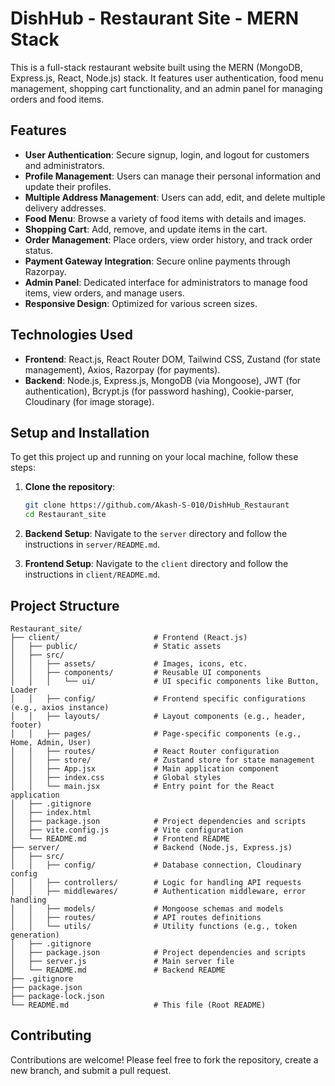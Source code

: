 # DishHub - Restaurant Site - MERN Stack

This is a full-stack restaurant website built using the MERN (MongoDB, Express.js, React, Node.js) stack. It features user authentication, food menu management, shopping cart functionality, and an admin panel for managing orders and food items.

## Features

- **User Authentication**: Secure signup, login, and logout for customers and administrators.
- **Profile Management**: Users can manage their personal information and update their profiles.
- **Multiple Address Management**: Users can add, edit, and delete multiple delivery addresses.
- **Food Menu**: Browse a variety of food items with details and images.
- **Shopping Cart**: Add, remove, and update items in the cart.
- **Order Management**: Place orders, view order history, and track order status.
- **Payment Gateway Integration**: Secure online payments through Razorpay.
- **Admin Panel**: Dedicated interface for administrators to manage food items, view orders, and manage users.
- **Responsive Design**: Optimized for various screen sizes.

## Technologies Used

- **Frontend**: React.js, React Router DOM, Tailwind CSS, Zustand (for state management), Axios, Razorpay (for payments).
- **Backend**: Node.js, Express.js, MongoDB (via Mongoose), JWT (for authentication), Bcrypt.js (for password hashing), Cookie-parser, Cloudinary (for image storage).

## Setup and Installation

To get this project up and running on your local machine, follow these steps:

1.  **Clone the repository**:
    ```bash
    git clone https://github.com/Akash-S-010/DishHub_Restaurant
    cd Restaurant_site
    ```

2.  **Backend Setup**:
    Navigate to the `server` directory and follow the instructions in `server/README.md`.

3.  **Frontend Setup**:
    Navigate to the `client` directory and follow the instructions in `client/README.md`.

## Project Structure

```
Restaurant_site/
├── client/                     # Frontend (React.js)
│   ├── public/                 # Static assets
│   ├── src/
│   │   ├── assets/             # Images, icons, etc.
│   │   ├── components/         # Reusable UI components
│   │   │   └── ui/             # UI specific components like Button, Loader
│   │   ├── config/             # Frontend specific configurations (e.g., axios instance)
│   │   ├── layouts/            # Layout components (e.g., header, footer)
│   │   ├── pages/              # Page-specific components (e.g., Home, Admin, User)
│   │   ├── routes/             # React Router configuration
│   │   ├── store/              # Zustand store for state management
│   │   ├── App.jsx             # Main application component
│   │   ├── index.css           # Global styles
│   │   └── main.jsx            # Entry point for the React application
│   ├── .gitignore
│   ├── index.html
│   ├── package.json            # Project dependencies and scripts
│   ├── vite.config.js          # Vite configuration
│   └── README.md               # Frontend README
├── server/                     # Backend (Node.js, Express.js)
│   ├── src/
│   │   ├── config/             # Database connection, Cloudinary config
│   │   ├── controllers/        # Logic for handling API requests
│   │   ├── middlewares/        # Authentication middleware, error handling
│   │   ├── models/             # Mongoose schemas and models
│   │   ├── routes/             # API routes definitions
│   │   └── utils/              # Utility functions (e.g., token generation)
│   ├── .gitignore
│   ├── package.json            # Project dependencies and scripts
│   ├── server.js               # Main server file
│   └── README.md               # Backend README
├── .gitignore
├── package.json
├── package-lock.json
└── README.md                   # This file (Root README)
```

## Contributing

Contributions are welcome! Please feel free to fork the repository, create a new branch, and submit a pull request.
